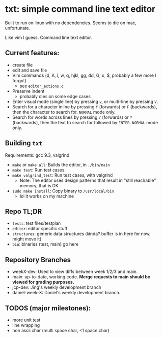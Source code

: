 # txt: simple command line text editor

Built to run on linux with no dependencies. Seems to die on mac, unfortunate.

Like vim I guess. Command line text editor.

## Current features:
- create file
- edit and save file
- Vim commands (d, A, i, w, q, hjkl, gg, dd, G, o, $, probably a few more I forgot)
    - see `editor_actions.c`
- Preserve indent
    - probably dies on some edge cases
- Enter visual mode (single line) by pressing `v`, or multi-line by pressing `V`.
- Search for a character inline by pressing `f` (forwards) or `F` (backwards),
  then the character to search for. `NORMAL` mode only.
- Search for words across lines by pressing `/` (forwards) or `?` (backwards),
  then the text to search for followed by `ENTER`. `NORMAL` mode only.

## Building `txt`

Requirements: gcc 9.3, valgrind 

- `make` or `make all`: Builds the editor, in `./bin/main`
- `make test`: Run test cases
- `make valgrind_test`: Run test cases, with valgrind
    - Note: The editor uses design patterns that result in "still reachable" memory, that is OK
- `sudo make install`: Copy binary to `/usr/local/bin`
    - lol it works on my machine

## Repo TL;DR

- `tests`: test files/testplan
- `editor`: editor specific stuff
- `structures`: generic data structures (kinda? buffer is in here for now, might move it)
- `bin`: binaries (test, main) go here

## Repository Branches

- weekX-dev: Used to view diffs between week 1/2/3 and main.
- main: up-to-date, working code. **Merge requests to main should be viewed for grading purposes.**
- jcp-dev: Jing's weekly development branch
- daniel-week-X: Daniel's weekly development branch.

## TODOS (major milestones):
- more unit test
- line wrapping
- non ascii char (multi space char, <1 space char)
